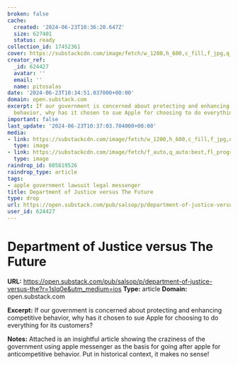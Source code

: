 ```yaml
---
broken: false
cache:
  created: '2024-06-23T10:36:20.647Z'
  size: 627401
  status: ready
collection_id: 17452361
cover: https://substackcdn.com/image/fetch/w_1200,h_600,c_fill,f_jpg,q_auto:good,fl_progressive:steep,g_auto/https%3A%2F%2Fsubstack-post-media.s3.amazonaws.com%2Fpublic%2Fimages%2F0a549375-a58c-4463-bf41-a87916d334d0_1386x414.heic
creator_ref:
  _id: 624427
  avatar: ''
  email: ''
  name: pitosalas
date: '2024-06-23T10:34:51.037000+00:00'
domain: open.substack.com
excerpt: If our government is concerned about protecting and enhancing competitive
  behavior, why has it chosen to sue Apple for choosing to do everything for its customers?
important: false
last_update: '2024-06-23T10:37:03.704000+00:00'
media:
- link: https://substackcdn.com/image/fetch/w_1200,h_600,c_fill,f_jpg,q_auto:good,fl_progressive:steep,g_auto/https%3A%2F%2Fsubstack-post-media.s3.amazonaws.com%2Fpublic%2Fimages%2F0a549375-a58c-4463-bf41-a87916d334d0_1386x414.heic
  type: image
- link: https://substackcdn.com/image/fetch/f_auto,q_auto:best,fl_progressive:steep/https%3A%2F%2Fsalsop.substack.com%2Fapi%2Fv1%2Fpost_preview%2F142920606%2Ftwitter.jpg%3Fversion%3D4
  type: image
raindrop_id: 805819526
raindrop_type: article
tags:
- apple government lawsuit legal messenger
title: Department of Justice versus The Future
type: drop
url: https://open.substack.com/pub/salsop/p/department-of-justice-versus-the?r=1slq0e&utm_medium=ios
user_id: 624427
---
```


# Department of Justice versus The Future

**URL:** https://open.substack.com/pub/salsop/p/department-of-justice-versus-the?r=1slq0e&utm_medium=ios
**Type:** article
**Domain:** open.substack.com

**Excerpt:** If our government is concerned about protecting and enhancing competitive behavior, why has it chosen to sue Apple for choosing to do everything for its customers?

**Notes:**
Attached is an insightful article showing the craziness of the government using apple messenger as the basis for going after apple for anticompetitive behavior. Put in historical context, it makes no sense!
